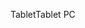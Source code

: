 <span data-ttu-id="d42eb-101">Tablet</span><span class="sxs-lookup"><span data-stu-id="d42eb-101">Tablet PC</span></span>
